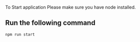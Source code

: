 To Start application 
Please make sure you have node installed.


## Run the following command

``
npm run start
``

